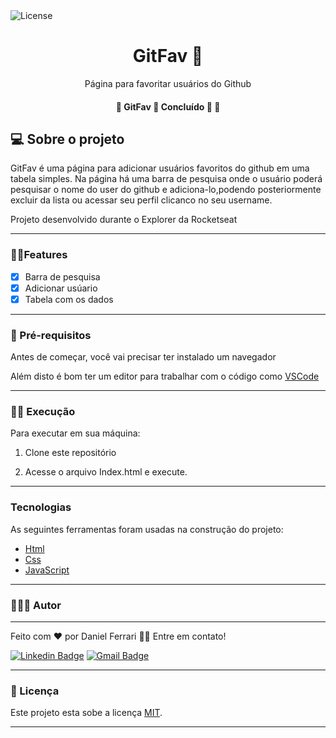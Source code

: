  <img alt="License" src="https://img.shields.io/badge/license-MIT-brightgreen">
 
 
<h1 align="center">GitFav 🌟</h1>



<p align="center">Página para favoritar usuários do Github</p>





<h4 align="center"> 
	🚧  GitFav 🌟 Concluído 🚀 🚧
</h4>



<h2 id="sobre">💻 Sobre o projeto </h2

GitFav é uma página para adicionar usuários favoritos do github em uma tabela simples. Na página há uma barra de pesquisa onde o usuário poderá pesquisar o nome do user do github e adiciona-lo,podendo posteriormente excluir da lista ou acessar seu perfil clicanco no seu username.


Projeto desenvolvido durante o Explorer da Rocketseat

---
### ✍🏼Features

- [x] Barra de pesquisa
- [x] Adicionar usúario
- [x] Tabela com os dados

---
	
### 🤔 Pré-requisitos

Antes de começar, você vai precisar ter instalado um navegador
	
Além disto é bom ter um editor para trabalhar com o código como [VSCode](https://code.visualstudio.com/)

---
### 💪🏼 Execução
	
Para executar em sua máquina:
1. Clone este repositório
	


2. Acesse o arquivo Index.html e execute.
---
	
<h3 id="tecnologias">Tecnologias</h3>

As seguintes ferramentas foram usadas na construção do projeto:

- [Html](https://developer.mozilla.org/pt-BR/docs/Learn/Getting_started_with_the_web/HTML_basics)
- [Css](https://developer.mozilla.org/pt-BR/docs/Learn/Getting_started_with_the_web/CSS_basics)
- [JavaScript](https://www.javascript.com/)
---
### 👨🏻‍💼 Autor
---
Feito com ❤️ por Daniel Ferrari 👋🏽 Entre em contato!

[![Linkedin Badge](https://img.shields.io/badge/-Daniel-blue?style=flat-square&logo=Linkedin&logoColor=white&link=https://www.linkedin.com/in/danielsilvaferrari/)](https://www.linkedin.com/in/danielsilvaferrari/) 
[![Gmail Badge](https://img.shields.io/badge/-danieldasilvaferrari@gmail.com-c14438?style=flat-square&logo=Gmail&logoColor=white&link=mailto:danieldasilvaferrari@gmail.com)](mailto:danieldasilvaferrari@gmail.com)




---

### 📝 Licença 

Este projeto esta sobe a licença [MIT](./LICENSE.md).


---





